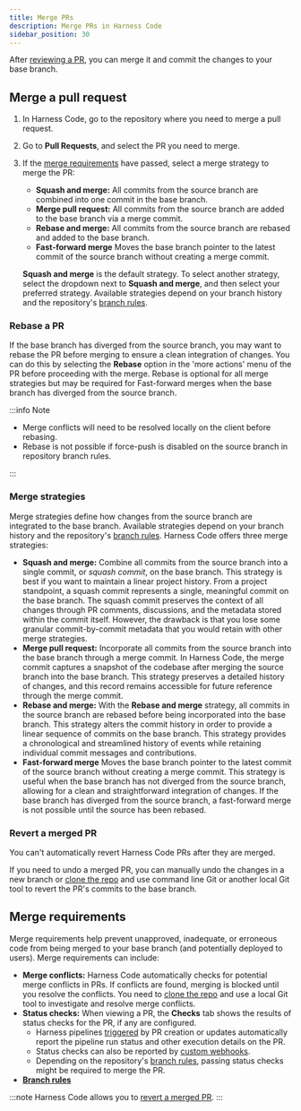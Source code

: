 ```yaml
---
title: Merge PRs
description: Merge PRs in Harness Code
sidebar_position: 30
---
```


After [reviewing a PR](./review-pr.md), you can merge it and commit the changes to your base branch.

## Merge a pull request

1. In Harness Code, go to the repository where you need to merge a pull request.
2. Go to **Pull Requests**, and select the PR you need to merge.
3. If the [merge requirements](#merge-requirements) have passed, select a merge strategy to merge the PR:

   * **Squash and merge:** All commits from the source branch are combined into one commit in the base branch.
   * **Merge pull request:** All commits from the source branch are added to the base branch via a merge commit.
   * **Rebase and merge:** All commits from the source branch are rebased and added to the base branch.
   * **Fast-forward merge** Moves the base branch pointer to the latest commit of the source branch without creating a merge commit. 

   **Squash and merge** is the default strategy. To select another strategy, select the dropdown next to **Squash and merge**, and then select your preferred strategy. Available strategies depend on your branch history and the repository's [branch rules](../config-repos/rules.md).

### Rebase a PR

If the base branch has diverged from the source branch, you may want to rebase the PR before merging to ensure a clean integration of changes. You can do this by selecting the **Rebase** option in the 'more actions' menu of the PR before proceeding with the merge. Rebase is optional for all merge strategies but may be required for Fast-forward merges when the base branch has diverged from the source branch. 

:::info Note

* Merge conflicts will need to be resolved locally on the client before rebasing.
* Rebase is not possible if force-push is disabled on the source branch in repository branch rules.

:::

### Merge strategies

Merge strategies define how changes from the source branch are integrated to the base branch. Available strategies depend on your branch history and the repository's [branch rules](../config-repos/rules.md). Harness Code offers three merge strategies:

* **Squash and merge:** Combine all commits from the source branch into a single commit, or *squash commit*, on the base branch. This strategy is best if you want to maintain a linear project history. From a project standpoint, a squash commit represents a single, meaningful commit on the base branch. The squash commit preserves the context of all changes through PR comments, discussions, and the metadata stored within the commit itself. However, the drawback is that you lose some granular commit-by-commit metadata that you would retain with other merge strategies.
* **Merge pull request:** Incorporate all commits from the source branch into the base branch through a merge commit. In Harness Code, the merge commit captures a snapshot of the codebase after merging the source branch into the base branch. This strategy preserves a detailed history of changes, and this record remains accessible for future reference through the merge commit.
* **Rebase and merge:** With the **Rebase and merge** strategy, all commits in the source branch are rebased before being incorporated into the base branch. This strategy alters the commit history in order to provide a linear sequence of commits on the base branch. This strategy provides a chronological and streamlined history of events while retaining individual commit messages and contributions.
* **Fast-forward merge** Moves the base branch pointer to the latest commit of the source branch without creating a merge commit. This strategy is useful when the base branch has not diverged from the source branch, allowing for a clean and straightforward integration of changes. If the base branch has diverged from the source branch, a fast-forward merge is not possible until the source has been rebased.

### Revert a merged PR

You can't automatically revert Harness Code PRs after they are merged.

If you need to undo a merged PR, you can manually undo the changes in a new branch or [clone the repo](../work-in-repos/clone-repos.md) and use command line Git or another local Git tool to revert the PR's commits to the base branch.

## Merge requirements

Merge requirements help prevent unapproved, inadequate, or erroneous code from being merged to your base branch (and potentially deployed to users). Merge requirements can include:

* **Merge conflicts:** Harness Code automatically checks for potential merge conflicts in PRs. If conflicts are found, merging is blocked until you resolve the conflicts. You need to [clone the repo](../work-in-repos/clone-repos.md) and use a local Git tool to investigate and resolve merge conflicts.
* **Status checks:** When viewing a PR, the **Checks** tab shows the results of status checks for the PR, if any are configured.
   * Harness pipelines [triggered](../pipelines/code-triggers.md) by PR creation or updates automatically report the pipeline run status and other execution details on the PR.
   * Status checks can also be reported by [custom webhooks](../config-repos/webhooks.md).
   * Depending on the repository's [branch rules](../config-repos/rules.md), passing status checks might be required to merge the PR.
* [**Branch rules**](../config-repos/rules.md)

:::note
Harness Code allows you to [revert a merged PR](/docs/code-repository/pull-requests/revert-pr).
:::
